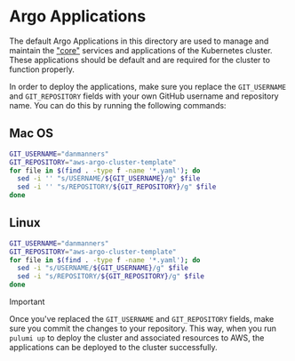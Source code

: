 # Argo Applications

The default Argo Applications in this directory are used to manage and maintain the ["core"](../core) services and applications of the Kubernetes cluster. These applications should be default and are required for the cluster to function properly.

In order to deploy the applications, make sure you replace the `GIT_USERNAME` and `GIT_REPOSITORY` fields with your own GitHub username and repository name. You can do this by running the following commands:

## Mac OS

```bash
GIT_USERNAME="danmanners"
GIT_REPOSITORY="aws-argo-cluster-template"
for file in $(find . -type f -name '*.yaml'); do
  sed -i '' "s/USERNAME/${GIT_USERNAME}/g" $file
  sed -i '' "s/REPOSITORY/${GIT_REPOSITORY}/g" $file
done
```

## Linux

```bash
GIT_USERNAME="danmanners"
GIT_REPOSITORY="aws-argo-cluster-template"
for file in $(find . -type f -name '*.yaml'); do
  sed -i "s/USERNAME/${GIT_USERNAME}/g" $file
  sed -i "s/REPOSITORY/${GIT_REPOSITORY}/g" $file
done
```

> [!IMPORTANT]
> Once you've replaced the `GIT_USERNAME` and `GIT_REPOSITORY` fields, make sure you commit the changes to your repository. This way, when you run `pulumi up` to deploy the cluster and associated resources to AWS, the applications can be deployed to the cluster successfully.
